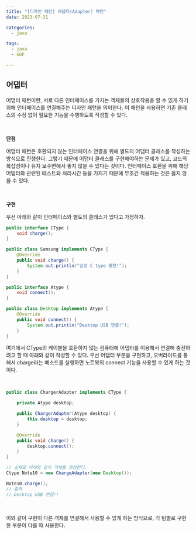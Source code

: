```yaml
---
title: "[디자인 패턴] 어댑터(Adapter) 패턴"
date: 2023-07-31

categories:
  - java

tags:
  - java
  - GOF

---
```


## 어댑터

어댑터 패턴이란, 서로 다른 인터페이스를 가지는 객체들의 상호작용을 할 수 있게 하기위해 인터페이스를 연결해주는 디자인 패턴을 의미한다. 이 패턴을 사용하면 기존 클래스의 수정 없이 필요한 기능을 수행하도록 작성할 수 있다.

<br>

**단점**

어댑터 패턴은 호환되지 않는 인터페이스 연결을 위해 별도의 어댑터 클래스를 작성하는 방식으로 진행한다. 그렇기 때문에 어댑터 클래스를 구현해야하는 문제가 있고, 코드의 복잡성이나 유지 보수면에서 좋지 않을 수 있다는 것이다. 인터페이스 호환을 위해 해당 어댑터와 관련된 테스트와 처리시간 등을 가지기 때문에 무조건 적용하는 것은 옳지 않을 수 있다.

<br>

**구현**

우선 아래와 같이 인터페이스와 별도의 클래스가 있다고 가정하자.

```java
public interface CType {
	void charge();
}

public class Samsung implements CType {
	@Override
	public void charge() {
		System.out.println("삼성 C type 충전!");
	}
}

public interface Atype {
	void connect();
}

public class Desktop implements Atype {
	@Override
	public void connect() {
		System.out.println("Desktop USB 연결!");
	}
}
```

여기에서 CType의 케이블을 호환하지 않는 컴퓨터에 어댑터를 이용해서 연결해 충전하려고 할 때 아래와 같이 작성할 수 있다. 우선 어댑터 부분을 구현하고, 오버라이드를 통해서 charge라는 메소드를 실행하면 노트북의 connect 기능을 사용할 수 있게 하는 것이다.

<br>

```java
public class ChargerAdapter implements CType {

	private Atype desktop;

	public ChargerAdapter(Atype desktop) {
		this.desktop = desktop;
	}

	@Override
	public void charge() {
		desktop.connect();
	}
}

// 실제로 아래와 같이 객체를 생성한다.
Ctype Note10 = new ChargeAdapter(new Desktop());

Note10.charge();
// 출력
// Desktop USB 연결!!

```

<br>

이와 같이 구현이 다른 객체를 연결해서 사용할 수 있게 하는 방식으로, 각 팀별로 구현한 부분이 다를 때 사용한다.

<br>
<br>
